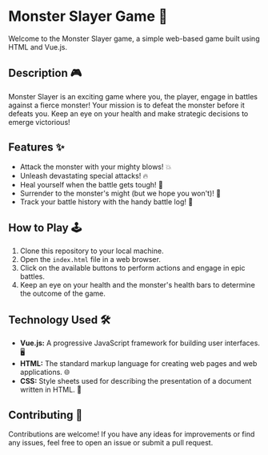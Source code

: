 # Monster Slayer Game 🐉

Welcome to the Monster Slayer game, a simple web-based game built using HTML and Vue.js.

## Description 🎮

Monster Slayer is an exciting game where you, the player, engage in battles against a fierce monster! Your mission is to defeat the monster before it defeats you. Keep an eye on your health and make strategic decisions to emerge victorious!

## Features ✨

- Attack the monster with your mighty blows! 💥
- Unleash devastating special attacks! 🔥
- Heal yourself when the battle gets tough! 🏥
- Surrender to the monster's might (but we hope you won't)! 🚩
- Track your battle history with the handy battle log! 📜

## How to Play 🕹️

1. Clone this repository to your local machine.
2. Open the `index.html` file in a web browser.
3. Click on the available buttons to perform actions and engage in epic battles.
4. Keep an eye on your health and the monster's health bars to determine the outcome of the game.

## Technology Used 🛠️

- **Vue.js:** A progressive JavaScript framework for building user interfaces. 🖥️
- **HTML:** The standard markup language for creating web pages and web applications. 🌐
- **CSS:** Style sheets used for describing the presentation of a document written in HTML. 🎨


## Contributing 🚀

Contributions are welcome! If you have any ideas for improvements or find any issues, feel free to open an issue or submit a pull request.

